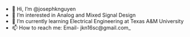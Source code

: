 - 👋 Hi, I’m @josephknguyen
- 👀 I’m interested in Analog and Mixed Signal Design
- 🌱 I’m currently learning Electrical Engineering at Texas A&M University
- 📫 How to reach me: Email- jkn16sc@gmail.com_

<!---
josephknguyen is a ✨ special ✨ repository because its `README.md` (this file) appears on your GitHub profile.
You can click the Preview link to take a look at your changes.
--->
